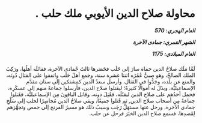 <h1 dir="rtl">محاولة صلاح الدين الأيوبي ملك حلب .</h1>

<h5 dir="rtl">العام الهجري:  570

الشهر القمري: جمادى الآخرة

العام الميلادي: 1175</h5>

<p dir="rtl">لَمَّا مَلَك صلاحُ الدين حماة سارَ إلى حَلَب فحَصَرها ثالثَ جُمادى الآخرة، فقاتَلَه أهلُها، ورَكِبَ الملك الصالحُ، وهو صبيٌّ عُمُرُه اثنتا عشرة سنة، وجمع أهلَ حَلَب واتفقوا على القتالِ دُونَه، والمنع عن بلده، وجَدُّوا في القتال، وأرسل سعدُ الدين كمشتكين إلى سنان مقدَّم الإسماعيليَّة، وبذَلَ له أموالًا كثيرةً؛ ليقتلوا صلاح الدين، فأرسلوا جماعةً منهم إلى عسكَرِه، فحمل أحدُهم على صلاح الدين ليقتُلَه، فقُتِلَ دونه، وقاتل الباقونَ مِن الإسماعيليَّة، فقَتلوا جماعةً مِن أصحاب صلاح الدين, ثم قُتلوا جميعًا، وبقي صلاحُ الدين مُحاصِرًا لحلب إلى سَلْخِ جمادى الآخرة، ورحل عنها مستهَلَّ رَجَب وسببُ ذلك هو مسيرُ الفرنج إلى حمص وتجهُّزهم لِقَصدِها، فسمع صلاح الدين الخبَرَ فرحل عن حلب.</p></br>
